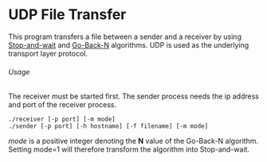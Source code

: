 # UDP File Transfer

This program transfers a file between a sender and a receiver by using [Stop-and-wait](https://en.wikipedia.org/wiki/Stop-and-wait_ARQ) and [Go-Back-N](https://en.wikipedia.org/wiki/Go-Back-N_ARQ) algorithms. UDP is used as the underlying transport layer protocol.

###### Usage

The receiver must be started first. The sender process needs the ip address and port of the receiver process.

```
./receiver [-p port] [-m mode]
./sender [-p port] [-h hostname] [-f filename] [-m mode]
```

*mode* is a positive integer denoting the **N** value of the Go-Back-N algorithm. Setting mode=1 will therefore transform the algorithm into Stop-and-wait.
